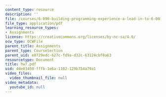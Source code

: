 ```yaml
---
content_type: resource
description: ''
file: /courses/6-090-building-programming-experience-a-lead-in-to-6-001-january-iap-2005/4de01459fffb1e6a1102129b754a79a1_hw7.pdf
file_type: application/pdf
learning_resource_types:
- Assignments
license: https://creativecommons.org/licenses/by-nc-sa/4.0/
ocw_type: OCWFile
parent_title: Assignments
parent_type: CourseSection
parent_uid: e8729edc-627c-fd9a-d32c-63124cbf0a63
resourcetype: Document
title: hw7.pdf
uid: 4de01459-fffb-1e6a-1102-129b754a79a1
video_files:
  video_thumbnail_file: null
video_metadata:
  youtube_id: null
---
```

